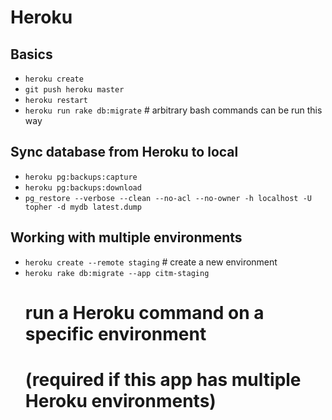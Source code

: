 # Heroku

## Basics

- `heroku create`
- `git push heroku master`
- `heroku restart`
- `heroku run rake db:migrate` # arbitrary bash commands can be run this way

## Sync database from Heroku to local

- `heroku pg:backups:capture`
- `heroku pg:backups:download`
- `pg_restore --verbose --clean --no-acl --no-owner -h localhost -U topher -d mydb latest.dump`

## Working with multiple environments

- `heroku create --remote staging` # create a new environment
- `heroku rake db:migrate --app citm-staging`
  # run a Heroku command on a specific environment
  # (required if this app has multiple Heroku environments)
